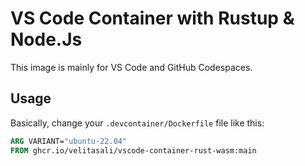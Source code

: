 # VS Code Container with Rustup & Node.Js

This image is mainly for VS Code and GitHub Codespaces.

## Usage

Basically, change your `.devcontainer/Dockerfile` file like this:

```Dockerfile
ARG VARIANT="ubuntu-22.04"
FROM ghcr.io/velitasali/vscode-container-rust-wasm:main
```
